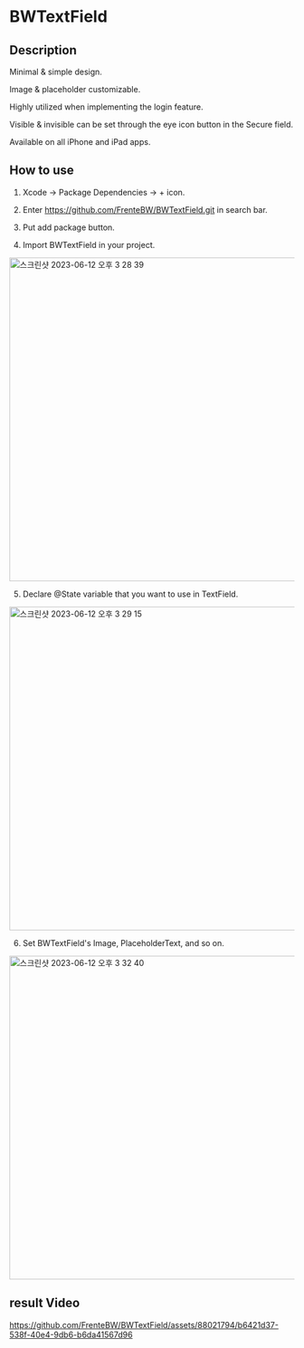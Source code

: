 # BWTextField

## Description

Minimal & simple design.

Image & placeholder customizable.

Highly utilized when implementing the login feature.

Visible & invisible can be set through the eye icon button in the Secure field.

Available on all iPhone and iPad apps.


## How to use

1. Xcode -> Package Dependencies -> + icon.

2. Enter https://github.com/FrenteBW/BWTextField.git in search bar.

3. Put add package button.

4. Import BWTextField in your project.
<img width="572" alt="스크린샷 2023-06-12 오후 3 28 39" src="https://github.com/FrenteBW/BWTextField/assets/88021794/e21d943d-09af-45e3-8ab9-d7d72d0b79c2">

5. Declare @State variable that you want to use in TextField.
<img width="572" alt="스크린샷 2023-06-12 오후 3 29 15" src="https://github.com/FrenteBW/BWTextField/assets/88021794/92ff2141-6871-4398-9b15-cd780cfa62fa">

6. Set BWTextField's Image, PlaceholderText, and so on.
<img width="572" alt="스크린샷 2023-06-12 오후 3 32 40" src="https://github.com/FrenteBW/BWTextField/assets/88021794/425d2bfc-121b-49ea-bc06-d30a0422a9ef">


## result Video 

https://github.com/FrenteBW/BWTextField/assets/88021794/b6421d37-538f-40e4-9db6-b6da41567d96




